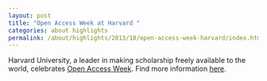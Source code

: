 ```yaml
---
layout: post
title: "Open Access Week at Harvard "
categories: about highlights
permalink: /about/highlights/2013/10/open-access-week-harvard/index.html
---
```

<p>Harvard University, a leader in making scholarship freely available to the world, celebrates&nbsp;<a href="http://www.openaccessweek.org/" target="_blank">Open Access Week</a>. Find more information <a href="https://osc.hul.harvard.edu/oaweek2013" target="_blank">here</a>.</p>